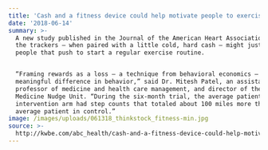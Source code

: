 ```yaml
---
title: 'Cash and a fitness device could help motivate people to exercise, study finds'
date: '2018-06-14'
summary: >-
  A new study published in the Journal of the American Heart Association said
  the trackers — when paired with a little cold, hard cash — might just give
  people that push to start a regular exercise routine.


  “Framing rewards as a loss — a technique from behavioral economics — led to a
  meaningful difference in behavior,” said Dr. Mitesh Patel, an assistant
  professor of medicine and health care management, and director of the Penn
  Medicine Nudge Unit. “During the six-month trial, the average patient in the
  intervention arm had step counts that totaled about 100 miles more than the
  average patient in control.”
image: /images/uploads/061318_thinkstock_fitness-min.jpg
source: >-
  http://kwbe.com/abc_health/cash-and-a-fitness-device-could-help-motivate-people-to-exercise-study-finds-abcid36079563/
---
```


